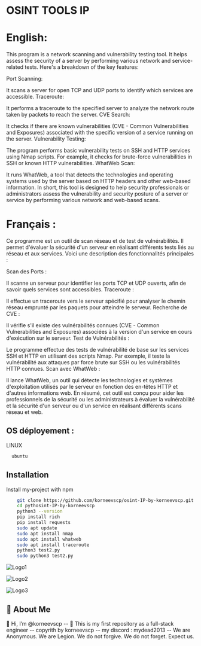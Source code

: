 
# OSINT TOOLS IP

# English:
This program is a network scanning and vulnerability testing tool. It helps assess the security of a server by performing various network and service-related tests. Here's a breakdown of the key features:

Port Scanning:

It scans a server for open TCP and UDP ports to identify which services are accessible.
Traceroute:

It performs a traceroute to the specified server to analyze the network route taken by packets to reach the server.
CVE Search:

It checks if there are known vulnerabilities (CVE - Common Vulnerabilities and Exposures) associated with the specific version of a service running on the server.
Vulnerability Testing:

The program performs basic vulnerability tests on SSH and HTTP services using Nmap scripts. For example, it checks for brute-force vulnerabilities in SSH or known HTTP vulnerabilities.
WhatWeb Scan:

It runs WhatWeb, a tool that detects the technologies and operating systems used by the server based on HTTP headers and other web-based information.
In short, this tool is designed to help security professionals or administrators assess the vulnerability and security posture of a server or service by performing various network and web-based scans.

# Français :
Ce programme est un outil de scan réseau et de test de vulnérabilités. Il permet d'évaluer la sécurité d'un serveur en réalisant différents tests liés au réseau et aux services. Voici une description des fonctionnalités principales :

Scan des Ports :

Il scanne un serveur pour identifier les ports TCP et UDP ouverts, afin de savoir quels services sont accessibles.
Traceroute :

Il effectue un traceroute vers le serveur spécifié pour analyser le chemin réseau emprunté par les paquets pour atteindre le serveur.
Recherche de CVE :

Il vérifie s'il existe des vulnérabilités connues (CVE - Common Vulnerabilities and Exposures) associées à la version d'un service en cours d'exécution sur le serveur.
Test de Vulnérabilités :

Le programme effectue des tests de vulnérabilité de base sur les services SSH et HTTP en utilisant des scripts Nmap. Par exemple, il teste la vulnérabilité aux attaques par force brute sur SSH ou les vulnérabilités HTTP connues.
Scan avec WhatWeb :

Il lance WhatWeb, un outil qui détecte les technologies et systèmes d'exploitation utilisés par le serveur en fonction des en-têtes HTTP et d'autres informations web.
En résumé, cet outil est conçu pour aider les professionnels de la sécurité ou les administrateurs à évaluer la vulnérabilité et la sécurité d'un serveur ou d'un service en réalisant différents scans réseau et web.

## OS déployement : 

LINUX

```bash
  ubuntu 
```


## Installation

Install my-project with npm

```bash
    git clone https://github.com/korneevscp/osint-IP-by-korneevscp.git
    cd pythosint-IP-by-korneevscp
    python3 --version
    pip install rich
    pip install requests
    sudo apt update
    sudo apt install nmap
    sudo apt install whatweb
    sudo apt install traceroute
    python3 test2.py
    sudo python3 test2.py
```
    
![Logo1](https://i.pinimg.com/1200x/ff/69/f0/ff69f0d16623452e9fafe32964e2698b.jpg)

![Logo2](https://i.pinimg.com/1200x/43/77/92/43779265578dba0a9823eb6256424c1e.jpg)

![Logo3](https://i.pinimg.com/1200x/96/cd/14/96cd140d5385984fd9f1b10974e703db.jpg)





## 🚀 About Me
👋 Hi, I’m @korneevscp -- 🤖 This is my first repository as a full-stack engineer -- copyrith by korneevscp -- my discord : mydead2013 -- We are Anonymous. We are Legion. We do not forgive. We do not forget. Expect us.

